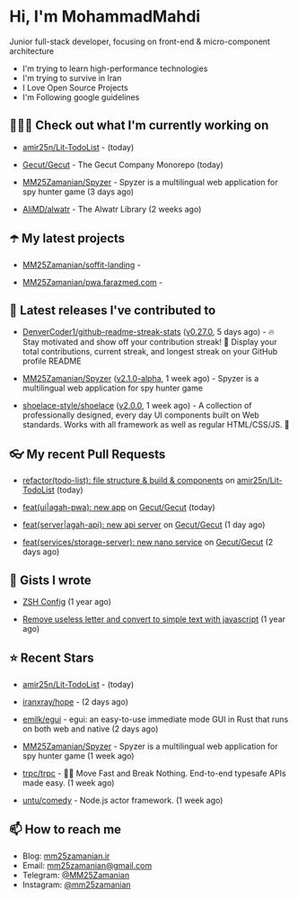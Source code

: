 # Hi, I'm MohammadMahdi

Junior full-stack developer, focusing on front-end & micro-component architecture

- I'm trying to learn high-performance technologies
- I'm trying to survive in Iran
- I Love Open Source Projects
- I'm Following google guidelines

## 👨🏻‍💻 Check out what I'm currently working on


- [amir25n/Lit-TodoList](https://github.com/amir25n/Lit-TodoList) -  (today)

- [Gecut/Gecut](https://github.com/Gecut/Gecut) - The Gecut Company Monorepo (today)

- [MM25Zamanian/Spyzer](https://github.com/MM25Zamanian/Spyzer) - Spyzer is a multilingual web application for spy hunter game (3 days ago)

- [AliMD/alwatr](https://github.com/AliMD/alwatr) - The Alwatr Library (2 weeks ago)

## ☂️ My latest projects

- [MM25Zamanian/soffit-landing](https://github.com/MM25Zamanian/soffit-landing) - 

- [MM25Zamanian/pwa.farazmed.com](https://github.com/MM25Zamanian/pwa.farazmed.com) - 

## 🎉 Latest releases I've contributed to

- [DenverCoder1/github-readme-streak-stats](https://github.com/DenverCoder1/github-readme-streak-stats) ([v0.27.0](https://github.com/DenverCoder1/github-readme-streak-stats/releases/tag/v0.27.0), 5 days ago) - 🔥 Stay motivated and show off your contribution streak! 🌟 Display your total contributions, current streak, and longest streak on your GitHub profile README

- [MM25Zamanian/Spyzer](https://github.com/MM25Zamanian/Spyzer) ([v2.1.0-alpha](https://github.com/MM25Zamanian/Spyzer/releases/tag/v2.1.0-alpha), 1 week ago) - Spyzer is a multilingual web application for spy hunter game

- [shoelace-style/shoelace](https://github.com/shoelace-style/shoelace) ([v2.0.0](https://github.com/shoelace-style/shoelace/releases/tag/v2.0.0), 1 week ago) - A collection of professionally designed, every day UI components built on Web standards. Works with all framework as well as regular HTML/CSS/JS. 🥾

## 👓 My recent Pull Requests

- [refactor(todo-list): file structure &amp; build &amp; components](https://github.com/amir25n/Lit-TodoList/pull/1) on [amir25n/Lit-TodoList](https://github.com/amir25n/Lit-TodoList) (today)

- [feat(ui|agah-pwa): new app](https://github.com/Gecut/Gecut/pull/10) on [Gecut/Gecut](https://github.com/Gecut/Gecut) (today)

- [feat(server|agah-api): new api server](https://github.com/Gecut/Gecut/pull/6) on [Gecut/Gecut](https://github.com/Gecut/Gecut) (1 day ago)

- [feat(services/storage-server): new nano service](https://github.com/Gecut/Gecut/pull/5) on [Gecut/Gecut](https://github.com/Gecut/Gecut) (2 days ago)


## 📓 Gists I wrote



- [ZSH Config](https://gist.github.com/fc1960135cf54fd5fae966c637455ffe) (1 year ago)

- [Remove useless letter and convert to simple text with javascript](https://gist.github.com/2249ec3b4dfe1de7693d6412beeba5a0) (1 year ago)

## ⭐ Recent Stars

- [amir25n/Lit-TodoList](https://github.com/amir25n/Lit-TodoList) -  (today)

- [iranxray/hope](https://github.com/iranxray/hope) -  (2 days ago)

- [emilk/egui](https://github.com/emilk/egui) - egui: an easy-to-use immediate mode GUI in Rust that runs on both web and native (2 days ago)

- [MM25Zamanian/Spyzer](https://github.com/MM25Zamanian/Spyzer) - Spyzer is a multilingual web application for spy hunter game (1 week ago)

- [trpc/trpc](https://github.com/trpc/trpc) - 🧙‍♀️  Move Fast and Break Nothing. End-to-end typesafe APIs made easy.  (1 week ago)

- [untu/comedy](https://github.com/untu/comedy) - Node.js actor framework. (1 week ago)

## 📫 How to reach me

- Blog: [mm25zamanian.ir](https://mm25zamanian.ir)
- Email: [mm25zamanian@gmail.com](mailto://mm25zamanian@gmail.com)
- Telegram: [@MM25Zamanian](https://t.me/MM25Zamanian)
- Instagram: [@mm25zamanian](https://instagram.com/mm25zamanian)
